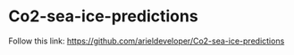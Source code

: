 # Co2-sea-ice-predictions

Follow this link:
https://github.com/arieldeveloper/Co2-sea-ice-predictions
